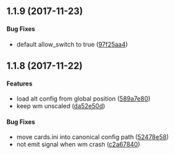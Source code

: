 ##  1.1.9 (2017-11-23)


#### Bug Fixes

*   default  allow_switch to true ([97f25aa4](97f25aa4))



##  1.1.8 (2017-11-22)


#### Features

*   load alt config from global position ([589a7e80](589a7e80))
*   keep wm unscaled ([da52e50d](da52e50d))

#### Bug Fixes

*   move cards.ini into canonical config path ([52478e58](52478e58))
*   not emit signal when wm crash ([c2a67840](c2a67840))



